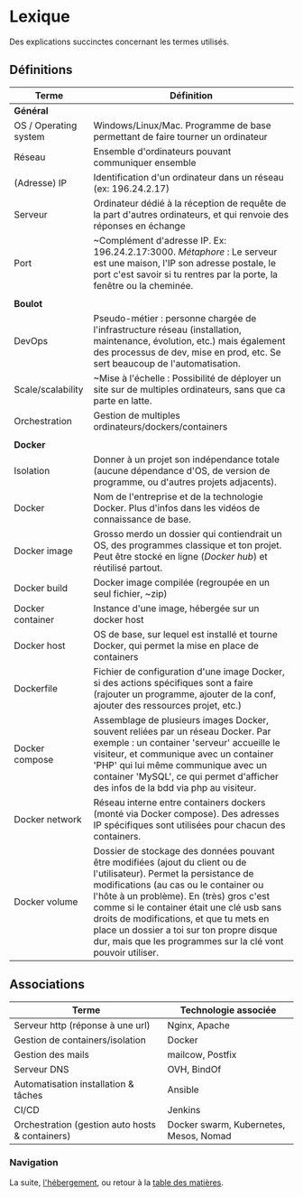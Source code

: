 # Lexique

Des explications succinctes concernant les termes utilisés.


## Définitions

| Terme | Définition |
|-----------------------|-----------------------------------------------------------------------------------------------------------------------------------------------------------------------------------------------------------------------------------------------------------------------------------------------------------------------------------------------------------------------------------------------------------------|
| **Général** |  |
| OS / Operating system | Windows/Linux/Mac. Programme de base permettant de faire tourner un ordinateur |
| Réseau | Ensemble d'ordinateurs pouvant communiquer ensemble |
| (Adresse) IP | Identification d'un ordinateur dans un réseau (ex: 196.24.2.17) |
| Serveur | Ordinateur dédié à la réception de requête de la part d'autres ordinateurs, et qui renvoie des réponses en échange |
| Port | ~Complément d'adresse IP. Ex: 196.24.2.17:3000. _Métaphore_ : Le serveur est une maison, l'IP son adresse postale, le port c'est savoir si tu rentres par la porte, la fenêtre ou la cheminée. |
|  |  |
| **Boulot** |  |
| DevOps | Pseudo-métier : personne chargée de l'infrastructure réseau (installation, maintenance, évolution, etc.) mais également des processus de dev, mise en prod, etc. Se sert beaucoup de l'automatisation. |
| Scale/scalability | ~Mise à l'échelle : Possibilité de déployer un site sur de multiples ordinateurs, sans que ca parte en latte. |
| Orchestration | Gestion de multiples ordinateurs/dockers/containers |
|  |  |
| **Docker** |  |
| Isolation | Donner à un projet son indépendance totale (aucune dépendance d'OS, de version de programme, ou d'autres projets adjacents). |
| Docker | Nom de l'entreprise et de la technologie Docker. Plus d'infos dans les vidéos de connaissance de base. |
| Docker image | Grosso merdo un dossier qui contiendrait un OS, des programmes classique et ton projet. Peut être stocké en ligne (_Docker hub_) et réutilisé partout. |
| Docker build | Docker image compilée (regroupée en un seul fichier, ~zip) |
| Docker container | Instance d'une image, hébergée sur un docker host |
| Docker host | OS de base, sur lequel est installé et tourne Docker, qui permet la mise en place de containers |
| Dockerfile | Fichier de configuration d'une image Docker, si des actions spécifiques sont a faire (rajouter un programme, ajouter de la conf, ajouter des ressources projet, etc.) |
| Docker compose | Assemblage de plusieurs images Docker, souvent reliées par un réseau Docker. Par exemple : un container 'serveur' accueille le visiteur, et communique avec un container 'PHP' qui lui même communique avec un container 'MySQL', ce qui permet d'afficher des infos de la bdd via php au visiteur. |
| Docker network | Réseau interne entre containers dockers (monté via Docker compose). Des adresses IP spécifiques sont utilisées pour chacun des containers. |
| Docker volume | Dossier de stockage des données pouvant être modifiées (ajout du client ou de l'utilisateur). Permet la persistance de modifications (au cas ou le container ou l'hôte à un problème). En (très) gros c'est comme si le container était une clé usb sans droits de modifications, et que tu mets en place un dossier a toi sur ton propre disque dur, mais que les programmes sur la clé vont pouvoir utiliser. |


## Associations

| Terme | Technologie associée |
|-------------------------------------------------|---------------------------------|
| Serveur http (réponse à une url) | Nginx, Apache |
| Gestion de containers/isolation | Docker |
| Gestion des mails | mailcow, Postfix |
| Serveur DNS | OVH, BindOf |
| Automatisation installation & tâches | Ansible |
| CI/CD | Jenkins |
| Orchestration (gestion auto hosts & containers) | Docker swarm, Kubernetes, Mesos, Nomad |


### Navigation

La suite, [l'hébergement](/docs/02-Hebergement.md), ou retour à la [table des matières](https://github.com/youpiwaza/notes-serveur).
